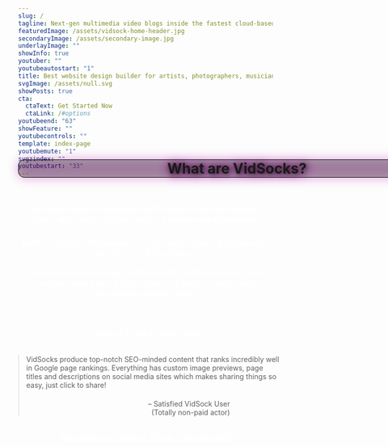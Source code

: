```yaml
---
slug: /
tagline: Next-gen multimedia video blogs inside the fastest cloud-based web platform
featuredImage: /assets/vidsock-home-header.jpg
secondaryImage: /assets/secondary-image.jpg
underlayImage: ""
showInfo: true
youtuber: ""
youtubeautostart: "1"
title: Best website design builder for artists, photographers, musicians, clubs/restaurants and other small businesses
svgImage: /assets/null.svg
showPosts: true
cta:
  ctaText: Get Started Now
  ctaLink: /#options
youtubeend: "63"
showFeature: ""
youtubecontrols: ""
template: index-page
youtubemute: "1"
svgzindex: ""
youtubestart: "33"
---
```





<h2 class="title1 txtshadow-header" style="font-weight:bold; font-size:200%; background:rgba(0,0,0,0.30); padding:0; margin:0; border-radius:12px; text-align:center;
filter: drop-shadow(0px 0px 10px #ad04a5); text-shadow:2px 2px 10px #222; margin-top:-50px; position:absolute; width:90%; display:flex; justify-content:center; border:1px solid #000;">
What are VidSocks?</h2>



<br />

<h3 class="" style="color:#fff; font-weight:bold; font-size:115%; margin:1rem 0; text-align:center; padding:5px; border-radius:12px;">
Web Apps featuring layered multimedia (animation, photos, video, and audio) crafted to give a whole new experience.
</h3>

<h3 class="" style="color:#fff; font-weight:bold; font-size:115%; margin:1rem 0; text-align:center; padding:5px; border-radius:12px;"> Built for artists, photographers, musicians, clubs &amp; restaurants and other small businesses.<br /><br />
A complete website/app platform with multimedia blog and customizable home page, about and contact pages with integrated contact forms. 

</h3>
<br />



<h3 class="" style="color:#fff; font-weight:bold; font-size:115%; text-align:center;" >GOOGLE LOVES VIDSOCKS!</h3>



<blockquote className="frontquote" style="width:100%; margin:2rem auto;">
<p>VidSocks produce top-notch SEO-minded content that ranks incredibly well in Google page rankings. Everything has custom image previews, page titles and descriptions on social media sites which makes sharing things so easy, just click to share!  </p>

<div style="text-align:right; margin-right:20%; margin-top:20px;"> – Satisfied VidSock User<br />(Totally non-paid actor)
</div></blockquote>


<h4 class="" style="color:#fff; font-weight:bold; font-size:112%; text-align:center;" >Max Content - Reduce Times - Increase SEO</h4>








<br />


